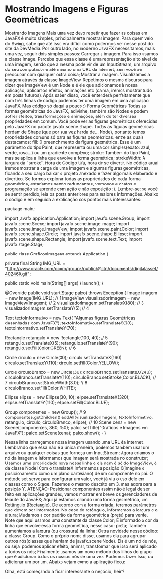 # Mostrando Imagens e Figuras Geométricas

Mostrando Imagens
Mais uma vez devo repetir que fazer as coisas em JavaFX é muito simples, principalmente mostrar imagem. Para quem veio do Swing, sabe que até isso era difícil como podermos ver nesse post do site da DevMedia. Por outro lado, no moderno JavaFX necessitamos, mais uma vez, seguir dois simples passos:
Carregar a imagem. Para isso usamos a classe Image. Perceba que essa classe é uma representação alto nível de uma imagem, sendo que a mesma pode vir de um InputStream, um arquivo do seu computador e até mesmo uma URL da internet, sem você se preocupar com qualquer outra coisa;
Mostrar a imagem. Visualizamos a imagem através da classe ImageView. Repetimos o mesmo discurso para dizer que ImageView é um Node e é ele que adicionamos à nossa aplicação, aplicamos efeitos, animações etc (calma, iremos mostrar tudo em posts futuros).
Após saber disso, você entenderá perfeitamente que com três linhas de código podemos ter uma imagem em uma aplicação JavaFX. Mas código só daqui a pouco :)
Forma Geométricas
Todas as formas geométricas do JavaFX, adivinhe, também são Nodes e podem sofrer efeitos, transformações e animações, além de ter diversas propriedades em comum. Você pode ver as figuras geométricas oferecidas pelo JavaFX no pacote javafx.scene.shape. Todas as figuras geométricas herdam de Shape (que por sua vez herda de... Node), portanto temos propriedades comuns só para as figuras geométricas, entre as quais destacamos:
fill: O preenchimento da figura geométrica. Esse é um parâmetro do tipo Paint, que representa ou uma cor simples(exato: azul, verde, rosa...) ou um gradiente complexo;
stroke: Também do tipo Paint, mas se aplica a linha que envolve a forma geométrica;
strokeWidth: A largura da "stroke".
Hora de Código
Ufa, hora de se divertir. No código atual iremos mostrar a carga de uma imagem e algumas figuras geométricas, ficando a seu cargo baixar o projeto anexado e fazer algo mais elaborado e divertido. Se formos explorar todas as propriedades de cada forma geométrica, estaríamos sendo redundantes, verbosos e chatos e programação se aprende com ação e não exposição :). 
Lembre-se: se você se sentir perdido, leia os posts anteriores para maiores informações. Abaixo o código e em seguida a explicação dos pontos mais interessantes:

package main;

import javafx.application.Application;
import javafx.scene.Group;
import javafx.scene.Scene;
import javafx.scene.image.Image;
import javafx.scene.image.ImageView;
import javafx.scene.paint.Color;
import javafx.scene.shape.Circle;
import javafx.scene.shape.Ellipse;
import javafx.scene.shape.Rectangle;
import javafx.scene.text.Text;
import javafx.stage.Stage;


public class GraficosImagens extends Application {

 private final String IMG_URL = "http://www.oracle.com/ocom/groups/public/@otn/documents/digitalasset/402460.gif";

 public static void main(String[] args) {
  launch();
 }

 @Override
 public void start(Stage palco) throws Exception {
  Image imagem = new Image(IMG_URL); // 1
  ImageView visualizadorImagem = new ImageView(imagem); // 2
  visualizadorImagem.setTranslateX(80); // 3
  visualizadorImagem.setTranslateY(5); // 4

  Text textoInformativo = new Text(
    "Algumas figuras Geométricas desenhadas com JavaFX");
  textoInformativo.setTranslateX(30);
  textoInformativo.setTranslateY(70);

  Rectangle retangulo = new Rectangle(100, 40); // 5
  retangulo.setTranslateX(5);
  retangulo.setTranslateY(90);
  retangulo.setFill(Color.GREEN); // 6

  Circle circulo = new Circle(30);
  circulo.setTranslateX(160);
  circulo.setTranslateY(110);
  circulo.setFill(Color.YELLOW);

  Circle circuloBranco = new Circle(30);
  circuloBranco.setTranslateX(240);
  circuloBranco.setTranslateY(110);
  circuloBranco.setStroke(Color.BLACK); // 7
  circuloBranco.setStrokeWidth(3.0); // 8
  circuloBranco.setFill(Color.WHITE);

  Ellipse elipse = new Ellipse(30, 10);
  elipse.setTranslateX(320);
  elipse.setTranslateY(110);
  elipse.setFill(Color.BLUE);

  Group componentes = new Group(); // 9
  componentes.getChildren().addAll(visualizadorImagem, textoInformativo,
    retangulo, circulo, circuloBranco, elipse); // 10
  Scene cena = new Scene(componentes, 360, 150);
  palco.setTitle("Gráficos e Imagens em JavaFX");
  palco.setScene(cena);
  palco.show();
 }
}

Nessa linha carregamos nossa imagem usando uma URL da internet. Lembrando que essa não é a única maneira, podemos também usar um arquivo ou qualquer coisas que forneça um InputStream;
Agora criamos o nó da imagem e informamos que imagem será mostrada no construtor;
Usamos uma propriedade nova nessa linha e ela nem é só do ImageView, é da classe Node! Com o translateX informamos a posição X(imagine o posicionamento como um plano cartesiano) de um componente no pai. O método set serve para configurar um valor, você já viu o uso dele em classes como o Stage;
Fazemos o mesmo descrito em 3, mas agora para a posição Y. ATENÇÃO: Posicionar componentes assim não é legal de ser feito em aplicações grandes, vamos mostrar em breve os gerenciadores de leiaute do JavaFX;
Aqui já estamos criando uma forma geométrica, um Retângulo (Rectangle). De acordo com a forma criada, teremos parâmetros que devem ser informados. No caso do retângulo, informamos a largura e a altura;
Mudamos a cor padrão da forma geométrica (preta) para verde. Note que aqui usamos uma constante da classe Color;
É informado a cor da linha que envolve essa forma geométrica, nesse caso: preta;
Também aumentamos a largura (ou grossura) da linha;
Outra novidade nesse código: a classe Group. Como o próprio nome disse, usamos ela para agrupar outros nós(classes que herdam de javafx.scene.Node). Ela é um nó de nós, ou seja, podemos aplicar efeito, animar, transformar que isso será aplicado a todos os nós;
Finalmente usamos um novo método dos filhos do grupo que é adicionar todos os nossos nós de uma vez. Podemos fazer isso, ou adicionar um por um.
Abaixo vejam como a aplicação ficou:



Olha, está começando a ficar interessante o negócio, hein?